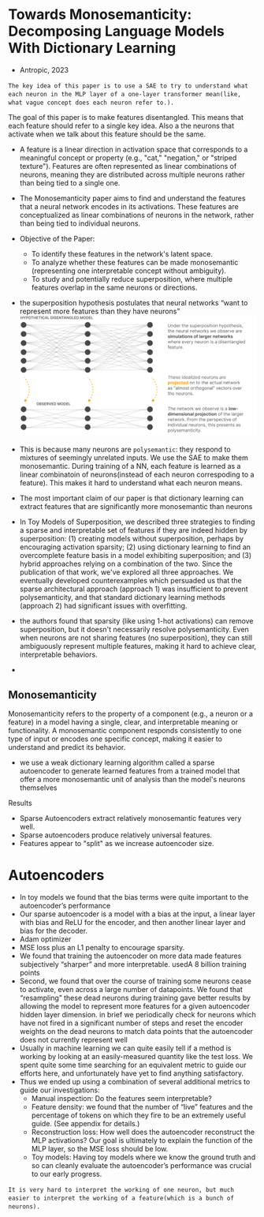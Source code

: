 # Towards Monosemanticity: Decomposing Language Models With Dictionary Learning
- Antropic, 2023

`The key idea of this paper is to use a SAE to try to understand what each neuron in the MLP layer of a one-layer transformer mean(like, what vague concept does each neuron refer to.).`

The goal of this paper is to make features disentangled. This means that each feature should refer to a single key idea. Also a the neurons that activate when we talk about this feature should be the same.

- A feature is a linear direction in activation space that corresponds to a meaningful concept or property (e.g., "cat," "negation," or "striped texture"). Features are often represented as linear combinations of neurons, meaning they are distributed across multiple neurons rather than being tied to a single one.

- The Monosemanticity paper aims to find and understand the features that a neural network encodes in its activations. These features are conceptualized as linear combinations of neurons in the network, rather than being tied to individual neurons.

- Objective of the Paper:
    - To identify these features in the network's latent space.
    - To analyze whether these features can be made monosemantic (representing one interpretable concept without ambiguity).
    - To study and potentially reduce superposition, where multiple features overlap in the same neurons or directions.

- the superposition hypothesis postulates that neural networks “want to represent more features than they have neurons”
![alt text](image.png)
- This is because many neurons are `polysemantic`: they respond to mixtures of seemingly unrelated inputs. We use the SAE to make them monosemantic. During training of a NN, each feature is learned as a linear combinatoin of neurons(instead of each neuron correspoding to a feature). This makes it hard to understand what each neuron means.
- The most important claim of our paper is that dictionary learning can extract features that are significantly more monosemantic than neurons

- In Toy Models of Superposition, we described three strategies to finding a sparse and interpretable set of features if they are indeed hidden by superposition: (1) creating models without superposition, perhaps by encouraging activation sparsity; (2) using dictionary learning to find an overcomplete feature basis in a model exhibiting superposition; and (3) hybrid approaches relying on a combination of the two. Since the publication of that work, we've explored all three approaches. We eventually developed counterexamples which persuaded us that the sparse architectural approach (approach 1) was insufficient to prevent polysemanticity, and that standard dictionary learning methods (approach 2) had significant issues with overfitting.
- the authors found that sparsity (like using 1-hot activations) can remove superposition, but it doesn't necessarily resolve polysemanticity. Even when neurons are not sharing features (no superposition), they can still ambiguously represent multiple features, making it hard to achieve clear, interpretable behaviors.
- 

## Monosemanticity
Monosemanticity refers to the property of a component (e.g., a neuron or a feature) in a model having a single, clear, and interpretable meaning or functionality. A monosemantic component responds consistently to one type of input or encodes one specific concept, making it easier to understand and predict its behavior.

- we use a weak dictionary learning algorithm called a sparse autoencoder to generate learned features from a trained model that offer a more monosemantic unit of analysis than the model's neurons themselves

Results
- Sparse Autoencoders extract relatively monosemantic features very well.
- Sparse autoencoders produce relatively universal features.
- Features appear to "split" as we increase autoencoder size.


# Autoencoders
- In toy models we found that the bias terms were quite important to the autoencoder’s performance
- Our sparse autoencoder is a model with a bias at the input, a linear layer with bias and ReLU for the encoder, and then another linear layer and bias for the decoder.
-  Adam optimizer
-  MSE loss plus an L1 penalty to encourage sparsity.
-  We found that training the autoencoder on more data made features subjectively “sharper” and more interpretable.  usedA 8 billion training points
-  Second, we found that over the course of training some neurons cease to activate, even across a large number of datapoints. We found that “resampling” these dead neurons during training gave better results by allowing the model to represent more features for a given autoencoder hidden layer dimension. in brief we periodically check for neurons which have not fired in a significant number of steps and reset the encoder weights on the dead neurons to match data points that the autoencoder does not currently represent well
-  Usually in machine learning we can quite easily tell if a method is working by looking at an easily-measured quantity like the test loss. We spent quite some time searching for an equivalent metric to guide our efforts here, and unfortunately have yet to find anything satisfactory.
-  Thus we ended up using a combination of several additional metrics to guide our investigations:
    - Manual inspection: Do the features seem interpretable?
    - Feature density: we found that the number of “live” features and the percentage of tokens on which they fire to be an extremely useful guide. (See appendix for details.)
    - Reconstruction loss: How well does the autoencoder reconstruct the MLP activations? Our goal is ultimately to explain the function of the MLP layer, so the MSE loss should be low.
    - Toy models: Having toy models where we know the ground truth and so can cleanly evaluate the autoencoder’s performance was crucial to our early progress.

`It is very hard to interpret the working of one neuron, but much easier to interpret the working of a feature(which is a bunch of neurons).`